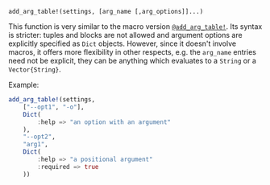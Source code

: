 ```
add_arg_table!(settings, [arg_name [,arg_options]]...)
```

This function is very similar to the macro version [`@add_arg_table!`](@ref). Its syntax is stricter: tuples and blocks are not allowed and argument options are explicitly specified as `Dict` objects. However, since it doesn't involve macros, it offers more flexibility in other respects, e.g. the `arg_name` entries need not be explicit, they can be anything which evaluates to a `String` or a `Vector{String}`.

Example:

```julia
add_arg_table!(settings,
    ["--opt1", "-o"],
    Dict(
        :help => "an option with an argument"
    ),
    "--opt2",
    "arg1",
    Dict(
        :help => "a positional argument"
        :required => true
    ))
```
